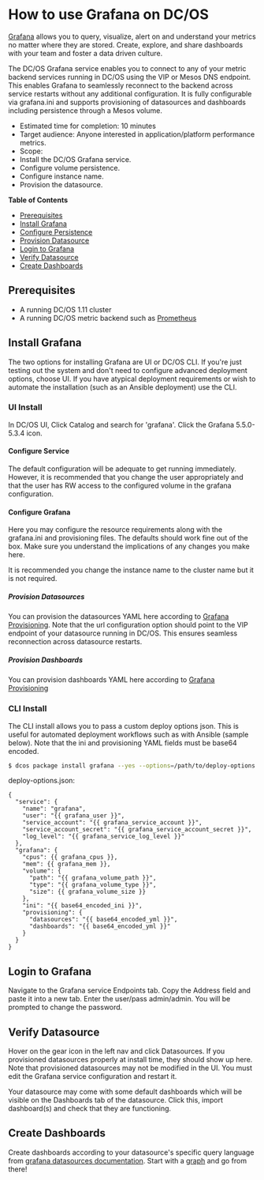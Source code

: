 # How to use Grafana on DC/OS

[Grafana](https://grafana.com/) allows you to query, visualize, alert on and understand your metrics no matter where they are stored. Create, explore, and share dashboards with your team and foster a data driven culture.

The DC/OS Grafana service enables you to connect to any of your metric backend services running in DC/OS using the VIP or Mesos DNS endpoint. This enables Grafana to seamlessly reconnect to the backend across service restarts without any additional configuration. It is fully configurable via grafana.ini and supports provisioning of datasources and dashboards including persistence through a Mesos volume.

- Estimated time for completion: 10 minutes
- Target audience: Anyone interested in application/platform performance metrics.
- Scope:
 - Install the DC/OS Grafana service.
 - Configure volume persistence.
 - Configure instance name.
 - Provision the datasource.

**Table of Contents**

- [Prerequisites](#prerequisites)
- [Install Grafana](#install-grafana)
 - [Configure Persistence](#configure-persistence)
 - [Provision Datasource](#provision-datasource)
- [Login to Grafana](#login-to-grafana)
- [Verify Datasource](#verify-datasource)
- [Create Dashboards](#create-dashboards)

## Prerequisites

- A running DC/OS 1.11 cluster
- A running DC/OS metric backend such as [Prometheus](https://docs.mesosphere.com/services/prometheus/)

## Install Grafana

The two options for installing Grafana are UI or DC/OS CLI. If you're just testing out the system and don't need to configure advanced deployment options, choose UI. If you have atypical deployment requirements or wish to automate the installation (such as an Ansible deployment) use the CLI.

### UI Install

In DC/OS UI, Click Catalog and search for 'grafana'. Click the Grafana 5.5.0-5.3.4 icon.

#### Configure Service
The default configuration will be adequate to get running immediately. However, it is recommended that you change the user appropriately and that the user has RW access to the configured volume in the grafana configuration.

#### Configure Grafana
Here you may configure the resource requirements along with the grafana.ini and provisioning files. The defaults should work fine out of the box. Make sure you understand the implications of any changes you make here.

It is recommended you change the instance name to the cluster name but it is not required.

##### Provision Datasources
You can provision the datasources YAML here according to [Grafana Provisioning](http://docs.grafana.org/administration/provisioning/). Note that the url configuration option should point to the VIP endpoint of your datasource running in DC/OS. This ensures seamless reconnection across datasource restarts.

##### Provision Dashboards
You can provision dashboards YAML here according to [Grafana Provisioning](http://docs.grafana.org/administration/provisioning/)

### CLI Install
The CLI install allows you to pass a custom deploy options json. This is useful for automated deployment workflows such as with Ansible (sample below). Note that the ini and provisioning YAML fields must be base64 encoded.

```bash
$ dcos package install grafana --yes --options=/path/to/deploy-options.json
```
deploy-options.json:
```
{
  "service": {
    "name": "grafana",
    "user": "{{ grafana_user }}",
    "service_account": "{{ grafana_service_account }}",
    "service_account_secret": "{{ grafana_service_account_secret }}",
    "log_level": "{{ grafana_service_log_level }}"
  },
  "grafana": {
    "cpus": {{ grafana_cpus }},
    "mem": {{ grafana_mem }},
    "volume": {
      "path": "{{ grafana_volume_path }}",
      "type": "{{ grafana_volume_type }}",
      "size": {{ grafana_volume_size }}
    },
    "ini": "{{ base64_encoded_ini }}",
    "provisioning": {
      "datasources": "{{ base64_encoded_yml }}",
      "dashboards": "{{ base64_encoded_yml }}"
    }
  }
}
```

## Login to Grafana
Navigate to the Grafana service Endpoints tab. Copy the Address field and paste it into a new tab.
Enter the user/pass admin/admin. You will be prompted to change the password.

## Verify Datasource
Hover on the gear icon in the left nav and click Datasources. If you provisioned datasources properly at install time, they should show up here. Note that provisioned datasources may not be modified in the UI. You must edit the Grafana service configuration and restart it.

Your datasource may come with some default dashboards which will be visible on the Dashboards tab of the datasource. Click this, import dashboard(s) and check that they are functioning.

## Create Dashboards
Create dashboards according to your datasource's specific query language from [grafana datasources documentation](http://docs.grafana.org/features/datasources/). Start with a [graph](http://docs.grafana.org/features/panels/graph/) and go from there!
